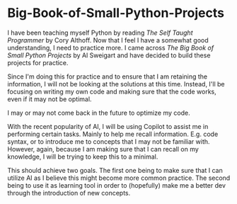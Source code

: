 # Big-Book-of-Small-Python-Projects

I have been teaching myself Python by reading *The Self Taught Programmer* by Cory Althoff. Now that I feel I have a somewhat good understanding, I need to practice more. I came across *The Big Book of Small Python Projects* by Al Sweigart and have decided to build these projects for practice.

Since I'm doing this for practice and to ensure that I am retaining the information, I will not be looking at the solutions at this time. Instead, I'll be focusing on writing my own code and making sure that the code works, even if it may not be optimal.

I may or may not come back in the future to optimize my code.

With the recent popularity of AI, I will be using Copilot to assist me in performing certain tasks. Mainly to help me recall information. E.g. code syntax, or to introduce me to concepts that I may not be familiar with. However, again, because I am making sure that I can recall on my knowledge, I will be trying to keep this to a minimal. 

This should achieve two goals. The first one being to make sure that I can utilize AI as I believe this might become more common practice. The second being to use it as learning tool in order to (hopefully) make me a better dev through the introduction of new concepts.